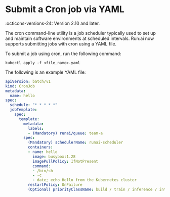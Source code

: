 # Submit a Cron job via YAML

:octicons-versions-24: Version 2.10 and later.

The cron command-line utility is a job scheduler typically used to set up and maintain software environments at scheduled intervals. Run:ai now supports submitting jobs with cron using a YAML file. 

To submit a job using cron, run the following command:

```console
kubectl apply -f <file_name>.yaml
```

The following is an example YAML file:

```YAML
apiVersion: batch/v1
kind: CronJob
metadata:
  name: hello
spec:
  schedule: "* * * * *"
  jobTemplate:
    spec:
      template:
        metadata:
          labels:
          - (Mandatory) runai/queue: team-a
        spec:
          (Mandatory) schedulerName: runai-scheduler
          containers:
          - name: hello
            image: busybox:1.28
            imagePullPolicy: IfNotPresent
            command:
            - /bin/sh
            - -c
            - date; echo Hello from the Kubernetes cluster
          restartPolicy: OnFailure
          (Optional) priorityClassName: build / train / inference / interactivePreemptible
```
